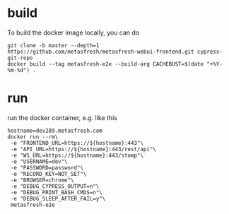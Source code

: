 # build

To build the docker image locally, you can do

```
git clone -b master --depth=1 https://github.com/metasfresh/metasfresh-webui-frontend.git cypress-git-repo
docker build --tag metasfresh-e2e --build-arg CACHEBUST=$(date "+%Y-%m-%d") .
```

# run

run the docker container, e.g. like this

```
hostname=dev289.metasfresh.com
docker run --rm\
 -e "FRONTEND_URL=https://${hostname}:443"\
 -e "API_URL=https://${hostname}:443/rest/api"\
 -e "WS_URL=https://${hostname}:443/stomp"\
 -e "USERNAME=dev"\
 -e "PASSWORD=password"\
 -e "RECORD_KEY=NOT_SET"\
 -e "BROWSER=chrome"\
 -e "DEBUG_CYPRESS_OUTPUT=n"\
 -e "DEBUG_PRINT_BASH_CMDS=n"\
 -e "DEBUG_SLEEP_AFTER_FAIL=y"\
 metasfresh-e2e
```
